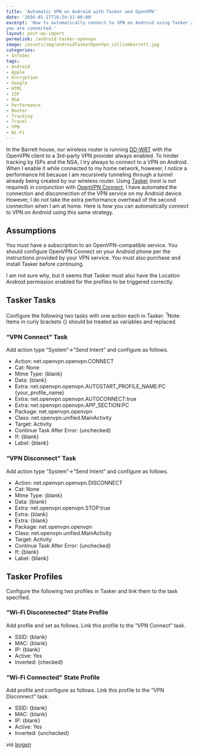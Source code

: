 ```yaml
---
title: 'Automatic VPN on Android with Tasker and OpenVPN'
date: '2016-01-17T16:24:31-06:00'
excerpt: 'How to automatically connect to VPN on Android using Tasker and OpenVPN Connect based on the network to which
you are connected.'
layout: post-wp-import
permalink: /android-tasker-openvpn
image: /assets/img/androidTaskerOpenVpn_collinmbarrett.jpg
categories:
- InfoSec
tags:
- Android
- Apple
- Encryption
- Google
- HTML
- ISP
- NSA
- Performance
- Router
- Tracking
- Travel
- VPN
- Wi-Fi
---
```


In the Barrett house, our wireless router is running [DD-WRT](https://dd-wrt.com/ "DD-WRT") with the OpenVPN client to a
3rd-party VPN provider always enabled. To hinder tracking by ISPs and the NSA, I try always to connect to a VPN on
Android. When I enable it while connected to my home network, however, I notice a performance hit because I am
recursively tunneling through a tunnel already being created by our wireless router. Using
[Tasker](https://play.google.com/store/apps/details?id=net.dinglisch.android.taskerm&hl=en "Tasker") (root is *not*
required) in conjunction with [OpenVPN Connect](https://play.google.com/store/apps/details?id=net.openvpn.openvpn&hl=en
"OpenVPN Connect"), I have automated the connection and disconnection of the VPN service on my Android device. However,
I do not take the extra performance overhead of the second connection when I am at home. Here is how you can
automatically connect to VPN on Android using this same strategy.

## Assumptions

You must have a subscription to an OpenVPN-compatible service. You should configure OpenVPN Connect on your Android
phone per the instructions provided by your VPN service. You must also purchase and install Tasker before continuing.

I am not sure why, but it seems that Tasker must also have the Location Android permission enabled for the profiles to
be triggered correctly.

## Tasker Tasks

Configure the following two tasks with one action each in Tasker. <sup>1</sup>Note: Items in curly brackets {} should be
treated as variables and replaced.

### “VPN Connect” Task

Add action type “System”-&gt;“Send Intent” and configure as follows.

- Action: net.openvpn.openvpn.CONNECT
- Cat: None
- Mime Type: {blank}
- Data: {blank}
- Extra: net.openvpn.openvpn.AUTOSTART\_PROFILE\_NAME:PC {your\_profile\_name}
- Extra: net.openvpn.openvpn.AUTOCONNECT:true
- Extra: net.openvpn.openvpn.APP\_SECTION:PC
- Package: net.openvpn.openvpn
- Class: net.openvpn.unified.MainActivity
- Target: Activity
- Continue Task After Error: {unchecked}
- If: {blank}
- Label: {blank}

### “VPN Disconnect” Task

Add action type “System”-&gt;“Send Intent” and configure as follows.

- Action: net.openvpn.openvpn.DISCONNECT
- Cat: None
- Mime Type: {blank}
- Data: {blank}
- Extra: net.openvpn.openvpn.STOP:true
- Extra: {blank}
- Extra: {blank}
- Package: net.openvpn.openvpn
- Class: net.openvpn.unified.MainActivity
- Target: Activity
- Continue Task After Error: {unchecked}
- If: {blank}
- Label: {blank}

## Tasker Profiles

Configure the following two profiles in Tasker and link them to the task specified.

### “Wi-Fi Disconnected” State Profile

Add profile and set as follows. Link this profile to the “VPN Connect” task.

- SSID: {blank}
- MAC: {blank}
- IP: {blank}
- Active: Yes
- Inverted: {checked}

### “Wi-Fi Connected” State Profile

Add profile and configure as follows. Link this profile to the “VPN Disconnect” task.

- SSID: {blank}
- MAC: {blank}
- IP: {blank}
- Active: Yes
- Inverted: {unchecked}

*via [levgen](/android-tasker-openvpn/#comment-220)*